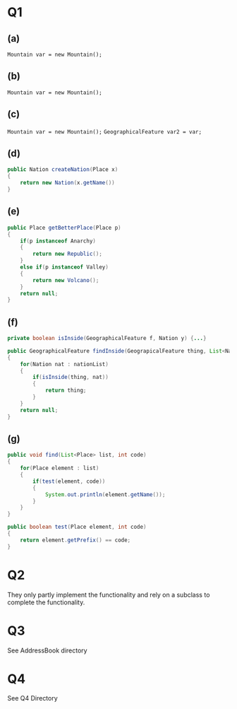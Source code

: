 # Q1

## (a) 

`Mountain var = new Mountain();`

## (b)

`Mountain var = new Mountain();`

## (c)

`Mountain var = new Mountain();`
`GeographicalFeature var2 = var;`

## (d)

```java
public Nation createNation(Place x)
{
    return new Nation(x.getName())
}
```

## (e)

```java
public Place getBetterPlace(Place p)
{
    if(p instanceof Anarchy)
    {
        return new Republic();
    }
    else if(p instanceof Valley)
    {
        return new Volcano();
    }
    return null;
}
```

## (f)

```java
private boolean isInside(GeographicalFeature f, Nation y) {...}

public GeographicalFeature findInside(GeograpicalFeature thing, List<Nation> nationList)
{
    for(Nation nat : nationList)
    {
        if(isInside(thing, nat))
        {
            return thing;
        }
    }
    return null;
}
```

## (g)

```java
public void find(List<Place> list, int code)
{
    for(Place element : list)
    {
        if(test(element, code))
        {
            System.out.println(element.getName());
        }
    }
}

public boolean test(Place element, int code)
{
    return element.getPrefix() == code;
}
```

# Q2

They only partly implement the functionality and rely on a subclass to complete the functionality.

# Q3

See AddressBook directory

# Q4

See Q4 Directory